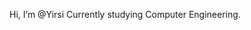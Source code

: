 Hi, I’m @Yirsi
Currently studying Computer Engineering.

<!---
Yirsi/Yirsi is a ✨ special ✨ repository because its `README.md` (this file) appears on your GitHub profile.
You can click the Preview link to take a look at your changes.
--->
